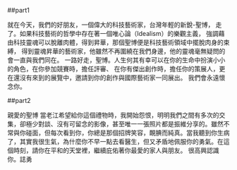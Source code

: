 
##part1

就在今天，我們的好朋友，一個偉大的科技藝術家，台灣年輕的新銳-聖博，
走了。如果科技藝術的哲學中存在著一個唯心論（Idealism）的樂觀主義，
強調藉由科技靈魂可以脫離肉體，得到昇華，那個聖博便是科技藝術領域中擺脫肉身的束縛，
得到靈魂昇華的藝術家，他雖然不再圍繞在我們身邊，他的靈魂毫無疑問的會一直與我們同在。
一路好走，聖博。人生何其有幸可以在你的生命中扮演小小的角色，在你參加競賽時，擔任評審、
在你有傑出創作時，擔任你的策展人，更在還沒有來到的展覽中，邀請到你的創作與國際藝術家一同展出。
我們會永遠懷念你。


##part2

親愛的聖博
當老江希望給你這個禮物時，我開始怨恨，明明我們之間有多次的交集，卻極少對談、沒有可留念的影像，甚至唯一一張照片都是振維分享的。雖然不常與你碰面，但每次看到你，你總是那個招牌笑容，靦腆而純真。當我聽到你生病了，其實我很生氣，為什麼你不早一點去看醫生，但又矛盾地佩服你的勇氣。在這個時刻，請你在平和的天堂裡，繼續庇佑著你最愛的家人與朋友。 很高興認識你。誌勇
